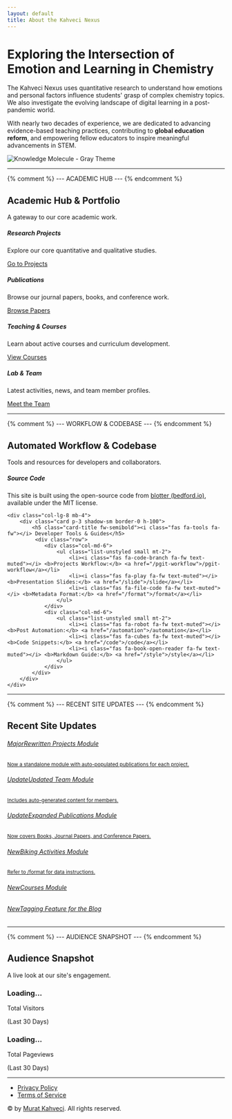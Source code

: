 ```yaml
---
layout: default
title: About the Kahveci Nexus
---
```


<div class="container-fluid bg-light rounded-3 p-5 mb-5">
    <div class="row align-items-center">
        <div class="col-lg-8">
            <h1 class="display-5 fw-bold">Exploring the Intersection of Emotion and Learning in Chemistry</h1>
            <p class="lead my-3">
                The Kahveci Nexus uses quantitative research to understand how emotions and personal factors influence students' grasp of complex chemistry topics. We also investigate the evolving landscape of digital learning in a post-pandemic world.
            </p>
            <p>
                With nearly two decades of experience, we are dedicated to advancing evidence-based teaching practices, contributing to <b>global education reform</b>, and empowering fellow educators to inspire meaningful advancements in STEM.
            </p>
        </div>
        <div class="col-lg-4 text-center">
<img class="img-fluid rounded-circle border shadow-lg" src="https://placehold.co/200x200/EAECEE/2C3E50?text=CHEM%0A%2B%0AEDU" alt="Knowledge Molecule - Gray Theme">
        </div>
    </div>
</div>

<hr class="my-5">

{% comment %} --- ACADEMIC HUB --- {% endcomment %}

<div class="text-center">
    <h2 class="display-6">Academic Hub & Portfolio</h2>
    <p class="lead text-muted">A gateway to our core academic work.</p>
</div>

<div class="row mt-4">
    <div class="col-lg-3 col-md-6 mb-4">
        <div class="card text-center p-3 shadow-sm border-0 h-100">
            <div class="card-body d-flex flex-column">
                <i class="fas fa-flask-vial fa-2x text-primary mb-3"></i>
                <h5 class="card-title fw-semibold">Research Projects</h5>
                <p class="card-text small flex-grow-1">Explore our core quantitative and qualitative studies.</p>
                <a href="/projects" class="btn btn-sm btn-outline-primary mt-auto">Go to Projects</a>
            </div>
        </div>
    </div>
    <div class="col-lg-3 col-md-6 mb-4">
        <div class="card text-center p-3 shadow-sm border-0 h-100">
            <div class="card-body d-flex flex-column">
                <i class="fas fa-file-alt fa-2x text-success mb-3"></i>
                <h5 class="card-title fw-semibold">Publications</h5>
                <p class="card-text small flex-grow-1">Browse our journal papers, books, and conference work.</p>
                <a href="/publications" class="btn btn-sm btn-outline-success mt-auto">Browse Papers</a>
            </div>
        </div>
    </div>
    <div class="col-lg-3 col-md-6 mb-4">
        <div class="card text-center p-3 shadow-sm border-0 h-100">
            <div class="card-body d-flex flex-column">
                <i class="fas fa-chalkboard-teacher fa-2x text-info mb-3"></i>
                <h5 class="card-title fw-semibold">Teaching & Courses</h5>
                <p class="card-text small flex-grow-1">Learn about active courses and curriculum development.</p>
                <a href="/courses" class="btn btn-sm btn-outline-info mt-auto">View Courses</a>
            </div>
        </div>
    </div>
    <div class="col-lg-3 col-md-6 mb-4">
        <div class="card text-center p-3 shadow-sm border-0 h-100">
            <div class="card-body d-flex flex-column">
                <i class="fas fa-users fa-2x text-warning mb-3"></i>
                <h5 class="card-title fw-semibold">Lab & Team</h5>
                <p class="card-text small flex-grow-1">Latest activities, news, and team member profiles.</p>
                <a href="/team" class="btn btn-sm btn-outline-warning mt-auto">Meet the Team</a>
            </div>
        </div>
    </div>
</div>

<hr class="my-5">

{% comment %} --- WORKFLOW & CODEBASE --- {% endcomment %}

<div class="text-center">
    <h2 class="display-6">Automated Workflow & Codebase</h2>
    <p class="lead text-muted">Tools and resources for developers and collaborators.</p>
</div>

<div class="row mt-4">
    <div class="col-lg-4 mb-4">
        <div class="card p-3 shadow-sm border-0 h-100">
            <h5 class="card-title fw-semibold"><i class="fab fa-github fa-fw"></i> Source Code</h5>
            <p class="card-text small">This site is built using the open-source code from <a href="https://github.com/blab/blotter">blotter (bedford.io)</a>, available under the MIT license.</p>
        </div>
    </div>

    <div class="col-lg-8 mb-4">
        <div class="card p-3 shadow-sm border-0 h-100">
            <h5 class="card-title fw-semibold"><i class="fas fa-tools fa-fw"></i> Developer Tools & Guides</h5>
             <div class="row">
                <div class="col-md-6">
                    <ul class="list-unstyled small mt-2">
                        <li><i class="fas fa-code-branch fa-fw text-muted"></i> <b>Projects Workflow:</b> <a href="/pgit-workflow">/pgit-workflow</a></li>
                        <li><i class="fas fa-play fa-fw text-muted"></i> <b>Presentation Slides:</b> <a href="/slide">/slide</a></li>
                        <li><i class="fas fa-file-code fa-fw text-muted"></i> <b>Metadata Format:</b> <a href="/format">/format</a></li>
                    </ul>
                </div>
                <div class="col-md-6">
                    <ul class="list-unstyled small mt-2">
                        <li><i class="fas fa-robot fa-fw text-muted"></i> <b>Post Automation:</b> <a href="/automation">/automation</a></li>
                        <li><i class="fas fa-cubes fa-fw text-muted"></i> <b>Code Snippets:</b> <a href="/code">/code</a></li>
                        <li><i class="fas fa-book-open-reader fa-fw text-muted"></i> <b>Markdown Guide:</b> <a href="/style">/style</a></li>
                    </ul>
                </div>
            </div>
        </div>
    </div>
</div>

<hr class="my-5">

{% comment %} --- RECENT SITE UPDATES --- {% endcomment %}

<div class="text-center">
    <h2 class="display-6">Recent Site Updates</h2>
</div>

<div class="list-group mt-4">
    <a href="/projects" class="list-group-item list-group-item-action">
        <div class="d-flex w-100 justify-content-between">
            <h6 class="mb-1"><span class="badge bg-primary me-2">Major</span>Rewritten Projects Module</h6>
        </div>
        <small>Now a standalone module with auto-populated publications for each project.</small>
    </a>
    <a href="/team" class="list-group-item list-group-item-action">
        <div class="d-flex w-100 justify-content-between">
            <h6 class="mb-1"><span class="badge bg-info me-2">Update</span>Updated Team Module</h6>
        </div>
        <small>Includes auto-generated content for members.</small>
    </a>
    <a href="/papers" class="list-group-item list-group-item-action">
        <h6 class="mb-1"><span class="badge bg-info me-2">Update</span>Expanded Publications Module</h6>
        <small>Now covers Books, Journal Papers, and Conference Papers.</small>
    </a>
     <a href="/biking" class="list-group-item list-group-item-action">
        <h6 class="mb-1"><span class="badge bg-success me-2">New</span>Biking Activities Module</h6>
        <small>Refer to /format for data instructions.</small>
    </a>
    <a href="/courses" class="list-group-item list-group-item-action">
        <h6 class="mb-1"><span class="badge bg-success me-2">New</span>Courses Module</h6>
    </a>
    <a href="/blog/tags" class="list-group-item list-group-item-action">
        <h6 class="mb-1"><span class="badge bg-success me-2">New</span>Tagging Feature for the Blog</h6>
    </a>
</div>

<hr class="my-5">

{% comment %} --- AUDIENCE SNAPSHOT --- {% endcomment %}

<div class="text-center">
    <h2 class="display-6">Audience Snapshot</h2>
    <p class="lead text-muted">A live look at our site's engagement.</p>
</div>

<div class="row justify-content-center mt-4">
    <div class="col-lg-4 col-md-6 mb-4">
        <div class="card text-center p-3 shadow-sm border-0 h-100">
            <div class="card-body d-flex flex-column justify-content-center">
                <i class="fas fa-users fa-2x text-primary mb-3"></i>
                <h3 class="card-title fw-bold font-monospace" id="ga-visitors">
                    Loading...
                </h3>
                <p class="text-muted mb-0">Total Visitors</p>
                <p class="small text-muted">(Last 30 Days)</p>
            </div>
        </div>
    </div>
    <div class="col-lg-4 col-md-6 mb-4">
        <div class="card text-center p-3 shadow-sm border-0 h-100">
            <div class="card-body d-flex flex-column justify-content-center">
                <i class="fas fa-chart-bar fa-2x text-success mb-3"></i>
                <h3 class="card-title fw-bold font-monospace" id="ga-pageviews">
                    Loading...
                </h3>
                <p class="text-muted mb-0">Total Pageviews</p>
                <p class="small text-muted">(Last 30 Days)</p>
            </div>
        </div>
    </div>
</div>

<footer>
    <div class="container">
        <hr>
        <ul>
            <li><a href="/privacy-policy">Privacy Policy</a></li>
            <li><a href="/terms-of-service">Terms of Service</a></li>
        </ul>
        <div>
            <span>© <span id="current-year"></span> by <a href="/murat">Murat Kahveci</a>. All rights reserved.</span>
        </div>
    </div>
</footer>

<script>
  // This is the function that will be called by the Google Apps Script response.
  function displayStats(data) {
    if (data.error) {
      document.getElementById('ga-visitors').innerText = 'N/A';
      document.getElementById('ga-pageviews').innerText = 'N/A';
      console.error(data.error);
    } else {
      document.getElementById('ga-visitors').innerText = parseInt(data.visitors).toLocaleString();
      document.getElementById('ga-pageviews').innerText = parseInt(data.pageviews).toLocaleString();
    }
  }

  // Dynamically create a script tag to call your Google Apps Script Web App.
  (function() {
    var script = document.createElement('script');
    // IMPORTANT: This URL should be your deployed Web App URL
    var webAppUrl = 'https://script.google.com/macros/s/AKfycbyZbn395qP-5fe14AGZ5Tc_PpVmXZqnBgaPTKc2utwnQtWkL8RGd2XcKc5rfDkMdqbs/exec';
    script.src = webAppUrl + '?callback=displayStats';
    document.body.appendChild(script);
  })();

  // Set the current year in the footer
  document.getElementById('current-year').innerText = new Date().getFullYear();
</script>